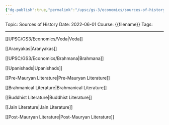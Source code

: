 ```yaml
---
{"dg-publish":true,"permalink":"/upsc/gs-3/economics/sources-of-history/","dgHomeLink":true,"dgPassFrontmatter":false}
---
```


Topic: Sources of History
Date: 2022-06-01
Course: {{filename}}
Tags: 

---



[[UPSC/GS3/Economics/Veda|Veda]]

[[Aranyakas|Aranyakas]]

[[UPSC/GS3/Economics/Brahmana|Brahmana]]

[[Upanishads|Upanishads]]


[[Pre-Mauryan Literature|Pre-Mauryan Literature]]

[[Brahmanical Literature|Brahmanical Literature]]

[[Buddhist Literature|Buddhist Literature]]

[[Jain Literature|Jain Literature]]

[[Post-Mauryan Literature|Post-Mauryan Literature]]



